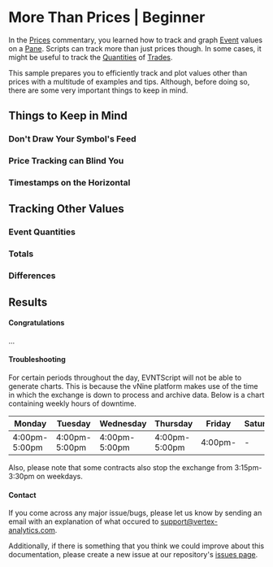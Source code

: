 # More Than Prices | Beginner

In the [Prices](tutorial1.html) commentary, you learned how to track and graph [Event](../class/src/index.js~Event.html) 
values on a [Pane](../class/src/index.js~CEvntPane.html). Scripts can track more than just prices 
though. In some cases, it might be useful to track the [Quantities](https://bblake.info/vxa-doc/class/src/index.js~Trade.html#instance-member-Quantity) 
of [Trades](https://bblake.info/vxa-doc/class/src/index.js~Trade.html). 

[//]: # "Figure out better name for tutorials/commentaries"

This sample prepares you to efficiently track and plot values other than prices with a multitude of 
examples and tips. Although, before doing so, there are some very important things to keep in mind.

## Things to Keep in Mind

### Don't Draw Your Symbol's Feed

### Price Tracking can Blind You

### Timestamps on the Horizontal

## Tracking Other Values

### Event Quantities

### Totals

### Differences

## Results

#### Congratulations

...

#### Troubleshooting

For certain periods throughout the day, EVNTScript will not be able to generate charts. 
This is because the vNine platform makes use of the time in which the exchange is down to process and archive data. 
Below is a chart containing weekly hours of downtime.

| Monday        | Tuesday       | Wednesday     | Thursday      | Friday  | Saturday | Sunday  |
|---------------|---------------|---------------|---------------|---------|----------|---------|
| 4:00pm-5:00pm | 4:00pm-5:00pm | 4:00pm-5:00pm | 4:00pm-5:00pm | 4:00pm- | -        | -5:00pm |

Also, please note that some contracts also stop the exchange from 3:15pm-3:30pm on weekdays.

#### Contact

If you come across any major issue/bugs, please let us know by sending an email with an explanation of what occured to 
[support@vertex-analytics.com](mailto:support@vertex-analytics.com).

Additionally, if there is something that you think we could improve about this documentation, 
please create a new issue at our repository's [issues page](https://github.com/PlGGS/xva-doc/issues).
